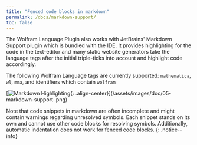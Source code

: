 ```yaml
---
title: "Fenced code blocks in markdown"
permalink: /docs/markdown-support/
toc: false
---
```


The Wolfram Language Plugin also works with JetBrains' Markdown Support plugin which is bundled with the IDE.
It provides highlighting for the code in the text-editor and many static website generators take the language
tags after the initial triple-ticks into account and highlight code accordingly.

The following Wolfram Language tags are currently supported: `mathematica`, `wl`, `mma`, and identifiers which 
contain `wolfram`

[![Markdown Highlighting](/assets/images/doc/05-markdown-support.png){: .align-center}](/assets/images/doc/05-markdown-support
.png)

Note that code snippets in markdown are often incomplete and might contain warnings regarding unresolved symbols.
Each snippet stands on its own and cannot use other code blocks for resolving symbols. Additionally, automatic
indentation does not work for fenced code blocks.
{: .notice--info}